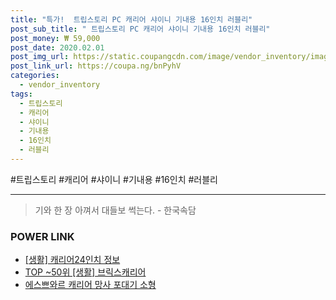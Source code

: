```yaml
--- 
title: "특가!  트립스토리 PC 캐리어 샤이니 기내용 16인치 러블리" 
post_sub_title: " 트립스토리 PC 캐리어 샤이니 기내용 16인치 러블리" 
post_money: ₩ 59,000 
post_date: 2020.02.01 
post_img_url: https://static.coupangcdn.com/image/vendor_inventory/images/2018/10/11/10/4/bac56e04-8101-4daa-ac1a-f77377ced481.jpg 
post_link_url: https://coupa.ng/bnPyhV 
categories: 
  - vendor_inventory 
tags: 
  - 트립스토리 
  - 캐리어 
  - 샤이니 
  - 기내용 
  - 16인치 
  - 러블리 
--- 
```

  #트립스토리 #캐리어 #샤이니 #기내용 #16인치 #러블리 
<hr> 

> 기와 한 장 아껴서 대들보 썩는다. - 한국속담 


### POWER LINK

* <a href="https://blog.naver.com/sakai111/221763745941" target="_blank"> [생활] 캐리어24인치 정보 </a>
* <a href="https://blog.naver.com/fasyy4321/221783861066" target="_blank"> TOP ~50위 [생활] 브릭스캐리어</a>
* <a href="https://blog.naver.com/sakai111/221780335565" target="_blank">에스쁘와르 캐리어 망사 포대기 소형</a>
